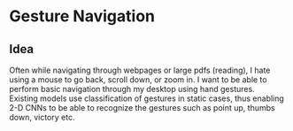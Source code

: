 # Gesture Navigation

## Idea
Often while navigating through webpages or large pdfs (reading), I hate using a mouse to go back, scroll down, or zoom in. I want to be able to perform basic navigation through my desktop using hand gestures.  
Existing models use classification of gestures in static cases, thus enabling 2-D CNNs to be able to recognize the gestures such as point up, thumbs down, victory etc. 

